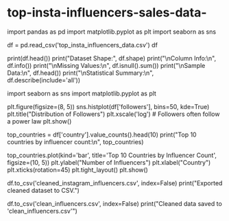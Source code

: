 # top-insta-influencers-sales-data-
import pandas as pd
import matplotlib.pyplot as plt
import seaborn as sns

df = pd.read_csv('top_insta_influencers_data.csv')
df

print(df.head())
print("Dataset Shape:", df.shape) 
print("\nColumn Info:\n", df.info()) 
print("\nMissing Values:\n", df.isnull().sum()) 
print("\nSample Data:\n", df.head())
print("\nStatistical Summary:\n", df.describe(include='all')) 


import seaborn as sns
import matplotlib.pyplot as plt

plt.figure(figsize=(8, 5))
sns.histplot(df['followers'], bins=50, kde=True)
plt.title("Distribution of Followers")
plt.xscale('log')  # Followers often follow a power law
plt.show()

top_countries = df['country'].value_counts().head(10)
print("Top 10 countries by influencer count:\n", top_countries)

top_countries.plot(kind='bar', title='Top 10 Countries by Influencer Count', figsize=(10, 5))
plt.ylabel("Number of Influencers")
plt.xlabel("Country")
plt.xticks(rotation=45)
plt.tight_layout()
plt.show()

df.to_csv('cleaned_instagram_influencers.csv', index=False)
print("Exported cleaned dataset to CSV.")

df.to_csv('clean_influencers.csv', index=False)
print("Cleaned data saved to 'clean_influencers.csv'")


